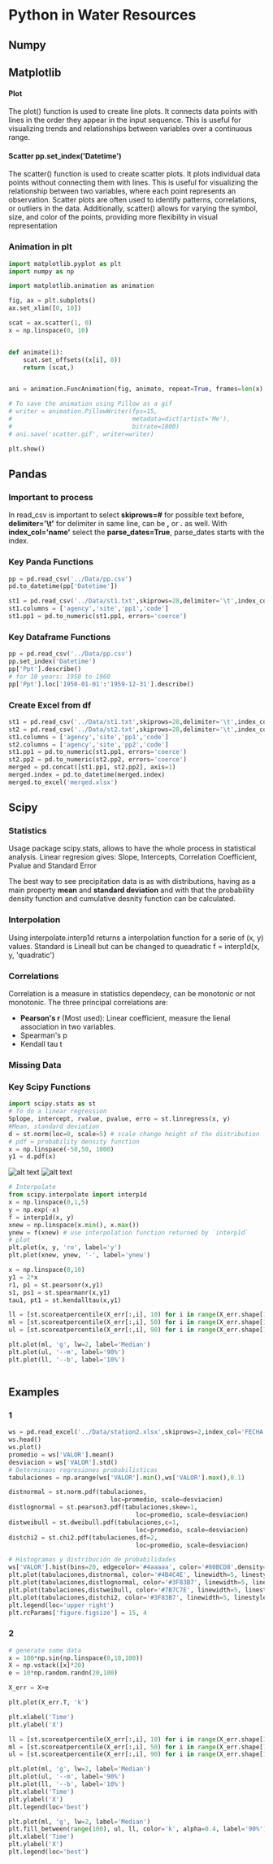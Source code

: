 # Python in Water Resources

## Numpy

## Matplotlib

#### Plot

The plot() function is used to create line plots. It connects data points with lines in the order they appear in the input sequence. This is useful for visualizing trends and relationships between variables over a continuous range.

#### Scatter pp.set_index('Datetime')

The scatter() function is used to create scatter plots. It plots individual data points without connecting them with lines. This is useful for visualizing the relationship between two variables, where each point represents an observation. Scatter plots are often used to identify patterns, correlations, or outliers in the data. Additionally, scatter() allows for varying the symbol, size, and color of the points, providing more flexibility in visual representation

### Animation in plt

```python
import matplotlib.pyplot as plt
import numpy as np

import matplotlib.animation as animation

fig, ax = plt.subplots()
ax.set_xlim([0, 10])

scat = ax.scatter(1, 0)
x = np.linspace(0, 10)


def animate(i):
    scat.set_offsets((x[i], 0))
    return (scat,)


ani = animation.FuncAnimation(fig, animate, repeat=True, frames=len(x) - 1, interval=50)

# To save the animation using Pillow as a gif
# writer = animation.PillowWriter(fps=15,
#                                 metadata=dict(artist='Me'),
#                                 bitrate=1800)
# ani.save('scatter.gif', writer=writer)

plt.show()
```

## Pandas

### Important to process

In read_csv is important to select **skiprows=#** for possible text before, **delimiter='\t'** for delimiter in same line, can be **,** or **.** as well.
With **index_col='name'** select the **parse_dates=True**, parse_dates starts with the index.

### Key Panda Functions

```python
pp = pd.read_csv('../Data/pp.csv')
pd.to_datetime(pp['Datetime'])

st1 = pd.read_csv('../Data/st1.txt',skiprows=28,delimiter='\t',index_col='datetime',parse_dates=True)[1:]
st1.columns = ['agency','site','pp1','code']
st1.pp1 = pd.to_numeric(st1.pp1, errors='coerce')
```

### Key Dataframe Functions

```python
pp = pd.read_csv('../Data/pp.csv')
pp.set_index('Datetime')
pp['Ppt'].describe()
# for 10 years: 1950 to 1960
pp['Ppt'].loc['1950-01-01':'1959-12-31'].describe()
```

### Create Excel from df
```python
st1 = pd.read_csv('../Data/st1.txt',skiprows=28,delimiter='\t',index_col='datetime',parse_dates=True)[1:]
st2 = pd.read_csv('../Data/st2.txt',skiprows=28,delimiter='\t',index_col='datetime',parse_dates=True)[1:]
st1.columns = ['agency','site','pp1','code']
st2.columns = ['agency','site','pp2','code']
st1.pp1 = pd.to_numeric(st1.pp1, errors='coerce')
st2.pp2 = pd.to_numeric(st2.pp2, errors='coerce')
merged = pd.concat([st1.pp1, st2.pp2], axis=1)
merged.index = pd.to_datetime(merged.index)
merged.to_excel('merged.xlsx')
```


## Scipy

### Statistics

Usage package scipy.stats, allows to have the whole process in statistical analysis.
Linear regresion gives: Slope, Intercepts, Correlation Coefficient, Pvalue and Standard Error

The best way to see precipitation data is as with distributions, having as a main property **mean** and **standard deviation** and with that the probability density function and cumulative desnity function can be calculated.

### Interpolation

Using interpolate.interp1d returns a interpolation function for a serie of (x, y) values.
Standard is Lineall but can be changed to queadratic
f = interp1d(x, y, 'quadratic')

### Correlations

Correlation is a measure in statistics dependecy, can be monotonic or not monotonic. The three principal correlations are:

- **Pearson's r** (Most used): Linear coefficient, measure the lienal association in two variables.
- Spearman's p
- Kendall tau t

### Missing Data

### Key Scipy Functions

```python
import scipy.stats as st
# To do a linear regression
Splope, intercept, rvalue, pvalue, erro = st.linregress(x, y)
#Mean, standard deviation
d = st.norm(loc=0, scale=5) # scale change height of the distribution
# pdf = probability density function
x = np.linspace(-50,50, 1000)
y1 = d.pdf(x)
```

![alt text](images/pdf.png)
![alt text](images/cdf.png)

```python
# Interpolate
from scipy.interpolate import interp1d
x = np.linspace(0,1,5)
y = np.exp(-x)
f = interp1d(x, y)
xnew = np.linspace(x.min(), x.max())
ynew = f(xnew) # use interpolation function returned by `interp1d`
# plot
plt.plot(x, y, 'ro', label='y')
plt.plot(xnew, ynew, '-', label='ynew')
```

```python
x = np.linspace(0,10)
y1 = 2*x
r1, p1 = st.pearsonr(x,y1)
s1, ps1 = st.spearmanr(x,y1)
tau1, pt1 = st.kendalltau(x,y1)
```

```python
ll = [st.scoreatpercentile(X_err[:,i], 10) for i in range(X_err.shape[1])] # 10th percentile
ml = [st.scoreatpercentile(X_err[:,i], 50) for i in range(X_err.shape[1])] # 50th percentile
ul = [st.scoreatpercentile(X_err[:,i], 90) for i in range(X_err.shape[1])] # 90th percentile

plt.plot(ml, 'g', lw=2, label='Median')
plt.plot(ul, '--m', label='90%')
plt.plot(ll, '--b', label='10%')
```

```python

```

## Examples

### 1

```python
ws = pd.read_excel('../Data/station2.xlsx',skiprows=2,index_col='FECHA',parse_dates=True)
ws.head()
ws.plot()
promedio = ws['VALOR'].mean()
desviacion = ws['VALOR'].std()
# Determinaos regresiones probabilisticas
tabulaciones = np.arange(ws['VALOR'].min(),ws['VALOR'].max(),0.1)

distnormal = st.norm.pdf(tabulaciones,
                            loc=promedio, scale=desviacion)
distlognormal = st.pearson3.pdf(tabulaciones,skew=1,
                                   loc=promedio, scale=desviacion)
distweibull = st.dweibull.pdf(tabulaciones,c=1,
                                   loc=promedio, scale=desviacion)
distchi2 = st.chi2.pdf(tabulaciones,df=2,
                                   loc=promedio, scale=desviacion)

# Histogramas y distribución de probabilidades
ws['VALOR'].hist(bins=20, edgecolor='#4aaaaa', color='#80BCD8',density=True)
plt.plot(tabulaciones,distnormal, color='#4B4C4E', linewidth=5, linestyle='--',label='Dist Normal')
plt.plot(tabulaciones,distlognormal, color='#3F83B7', linewidth=5, linestyle='--', label='Dist Lognormal')
plt.plot(tabulaciones,distweibull, color='#7B7C7E', linewidth=5, linestyle='-.', label='Dist Weibull')
plt.plot(tabulaciones,distchi2, color='#3F83B7', linewidth=5, linestyle=':', label='Dis Chi2')
plt.legend(loc='upper right')
plt.rcParams['figure.figsize'] = 15, 4
```

### 2

```python
# generate some data
x = 100*np.sin(np.linspace(0,10,100))
X = np.vstack([x]*20)
e = 10*np.random.randn(20,100)

X_err = X+e

plt.plot(X_err.T, 'k')

plt.xlabel('Time')
plt.ylabel('X')

ll = [st.scoreatpercentile(X_err[:,i], 10) for i in range(X_err.shape[1])] # 10th percentile
ml = [st.scoreatpercentile(X_err[:,i], 50) for i in range(X_err.shape[1])] # 50th percentile
ul = [st.scoreatpercentile(X_err[:,i], 90) for i in range(X_err.shape[1])] # 90th percentile

plt.plot(ml, 'g', lw=2, label='Median')
plt.plot(ul, '--m', label='90%')
plt.plot(ll, '--b', label='10%')
plt.xlabel('Time')
plt.ylabel('X')
plt.legend(loc='best')

plt.plot(ml, 'g', lw=2, label='Median')
plt.fill_between(range(100), ul, ll, color='k', alpha=0.4, label='90%')
plt.xlabel('Time')
plt.ylabel('X')
plt.legend(loc='best')
```
